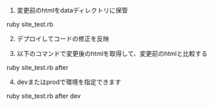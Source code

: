 1. 変更前のhtmlをdataディレクトリに保管

ruby site_test.rb

2. デプロイしてコードの修正を反映

3. 以下のコマンドで変更後のhtmlを取得して、変更前のhtmlと比較する

ruby site_test.rb after

4. devまたはprodで環境を指定できます

ruby site_test.rb after dev
